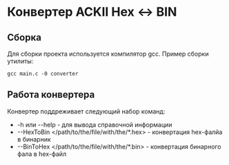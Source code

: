 # Конвертер ACKII Hex <-> BIN
## Сборка
Для сборки проекта используется компилятор gcc. Пример сборки утилиты:
```
gcc main.c -0 converter
```
## Работа конвертера
Конвертер поддреживает следующий набор команд:
* -h или --help - для вывода справочной информации
* --HexToBin </path/to/the/file/with/the/*.hex>   - конвертация hex-фалйа в бинарник
* --BinToHex </path/to/the/file/with/the/*.bin>   - конвертация бинарного фала в hex-файл
